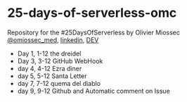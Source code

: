 # 25-days-of-serverless-omc

Repository for the #25DaysOfServerless by Olivier Miossec [@omiossec_med](https://twitter.com/omiossec_med), [linkedin](https://www.linkedin.com/in/omiossec/), [DEV](https://dev.to/omiossec)

* Day 1, 1-12 the dreidel
* Day 3, 3-12 GitHub WebHook
* day 4, 4-12 Ezra diner
* day 5, 5-12 Santa Letter
* day 7, 7-12 quema del diablo
* day 9, 9-12 Github and Automatic comment on Issue


